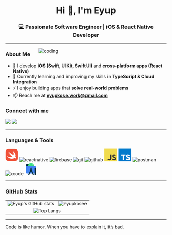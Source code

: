 <h1 align="center">Hi 👋, I'm Eyup</h1>
<h3 align="center">💻 Passionate Software Engineer | iOS & React Native Developer</h3>

---

<img align="right" alt="coding" width="400" src="https://user-images.githubusercontent.com/74038190/225813708-98b745f2-7d22-48cf-9150-083f1b00d6c9.gif"/>


### About Me  
- 📱 I develop **iOS (Swift, UIKit, SwiftUI)** and **cross-platform apps (React Native)**  
- 🌱 Currently learning and improving my skills in **TypeScript & Cloud Integration**  
- ⚡ I enjoy building apps that **solve real-world problems**  
- 📫 Reach me at **eyupkose.work@gmail.com**




### Connect with me  
<a href="https://linkedin.com/in/eyüp-köse-279b73237" target="blank"><img src="https://img.shields.io/badge/-Eyup%20Kose-blue?style=for-the-badge&logo=Linkedin&logoColor=white"/></a>
<a href="https://instagram.com/eyupp.p" target="blank"><img src="https://img.shields.io/badge/-eyupp.p-purple?style=for-the-badge&logo=instagram&logoColor=white"/></a>

---

### Languages & Tools  
<p align="left">
  <img src="https://raw.githubusercontent.com/devicons/devicon/master/icons/swift/swift-original.svg" alt="swift" width="40" height="40"/> 
  <img src="https://reactnative.dev/img/header_logo.svg" alt="reactnative" width="40" height="40"/> 
  <img src="https://www.vectorlogo.zone/logos/firebase/firebase-icon.svg" alt="firebase" width="40" height="40"/> 
  <img src="https://www.vectorlogo.zone/logos/git-scm/git-scm-icon.svg" alt="git" width="40" height="40"/> 
  <img src="https://github.githubassets.com/images/modules/logos_page/GitHub-Mark.png" alt="github" width="40" height="40"/> 
  <img src="https://raw.githubusercontent.com/devicons/devicon/master/icons/javascript/javascript-original.svg" alt="javascript" width="40" height="40"/> 
  <img src="https://raw.githubusercontent.com/devicons/devicon/master/icons/typescript/typescript-original.svg" alt="typescript" width="40" height="40"/> 
  <img src="https://www.vectorlogo.zone/logos/getpostman/getpostman-icon.svg" alt="postman" width="40" height="40"/> 
  <img src="https://developer.apple.com/assets/elements/icons/xcode/xcode-96x96_2x.png" alt="xcode" width="40" height="40"/> 
  <img src="https://raw.githubusercontent.com/devicons/devicon/master/icons/androidstudio/androidstudio-original.svg" alt="androidstudio" width="40" height="40"/> 
</p>

---

### GitHub Stats  

<table align="center">
<tr>
<td><img src="https://github-readme-stats.vercel.app/api?username=eyupkosee&show_icons=true&theme=tokyonight" alt="Eyup's GitHub stats" /></td>
<td><img src="https://github-readme-streak-stats.herokuapp.com/?user=eyupkosee&theme=tokyonight" alt="eyupkosee" /></td>
</tr>
<tr>
<td colspan="2" align="center"><img src="https://github-readme-stats.vercel.app/api/top-langs?username=eyupkosee&show_icons=true&locale=en&layout=compact&theme=tokyonight" alt="Top Langs" /></td>
</tr>
</table>



---
 
Code is like humor. When you have to explain it, it’s bad.

